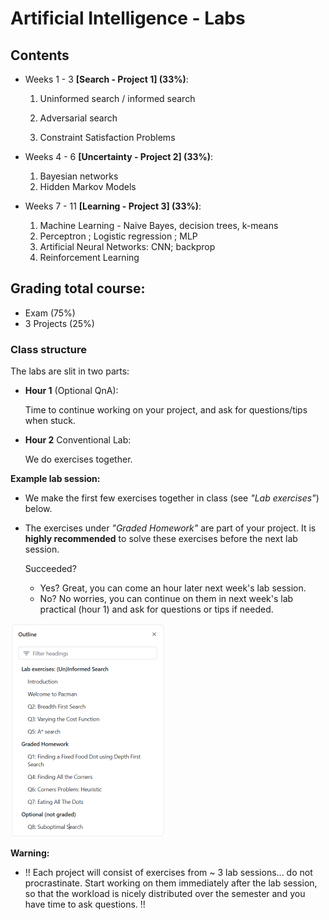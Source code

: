 # Artificial Intelligence - Labs



## Contents

- Weeks 1 - 3 **[Search - Project 1] (33%)**:

  1. Uninformed search / informed search


  2. Adversarial search
  3. Constraint Satisfaction Problems

- Weeks 4 - 6 **[Uncertainty - Project 2] (33%)**: 
  1. Bayesian networks
  2. Hidden Markov Models

- Weeks 7 - 11 **[Learning - Project 3] (33%)**:
  1. Machine Learning - Naive Bayes, decision trees, k-means
  2. Perceptron ; Logistic regression ; MLP
  3. Artificial Neural Networks: CNN; backprop
  4. Reinforcement Learning



## Grading total course: 

- Exam (75%) 
- 3 Projects (25%)



### Class structure

The labs are slit in two parts:

- **Hour 1** (Optional QnA):

  Time to continue working on your project, and ask for questions/tips when stuck.

- **Hour 2** Conventional Lab:

  We do exercises together.



**Example lab session:**

- We make the first few exercises together in class (see *"Lab exercises"*) below. 

- The exercises under *"Graded Homework"* are part of your project. 
  It is **highly recommended** to solve these exercises before the next lab session. 

  Succeeded? 

  - Yes? Great, you can come an hour later next week's lab session. 
  - No? No worries, you can continue on them in next week's lab practical (hour 1) and ask for questions or tips if needed.

<img src="assets/image-20240930133813326.png" alt="image-20240930133813326" style="zoom: 50%;" />



**Warning:**

- !! Each project will consist of exercises from ~ 3 lab sessions... do not procrastinate. Start working on them immediately after the lab session, so that the workload is nicely distributed over the semester and you have time to ask questions. !!



